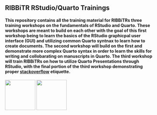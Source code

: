 ## RIBBiTR RStudio/Quarto Trainings 

#### This repository contains all the training material for RIBBiTRs three training workshops on the fundamentals of RStudio and Quarto. These workshops are meant to build on each other with the goal of this first workshop being to learn the basics of the RStudio graphicpal user interface (GUI) and utilizing common Quarto syntnax to learn how to create documents. The second workshop will build on the first and demonstrate more complex Quarto syntax in order to learn the skills for writing and collobarating on manuscripts in Quarto. The third workshop will train RIBBiTRs on how to utilize Quarto Presentations through RStudio, with the final portion of the third workshop demonstrating proper [stackoverflow](https://stackoverflow.com/) etiquette.   


<div align=”center”><img src="https://user-images.githubusercontent.com/88209553/192006723-fb1e6d6b-57d3-4fee-97ea-e7a90a7de3ae.png" width="100"> <img src="https://user-images.githubusercontent.com/88209553/192006853-fff68790-e932-465d-84a7-63bfc2d17426.png" width="100"></div>
